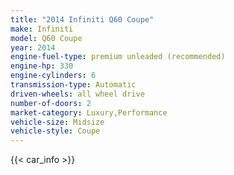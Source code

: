 ```yaml
---
title: "2014 Infiniti Q60 Coupe"
make: Infiniti
model: Q60 Coupe
year: 2014
engine-fuel-type: premium unleaded (recommended)
engine-hp: 330
engine-cylinders: 6
transmission-type: Automatic
driven-wheels: all wheel drive
number-of-doors: 2
market-category: Luxury,Performance
vehicle-size: Midsize
vehicle-style: Coupe
---
```


{{< car_info >}}
